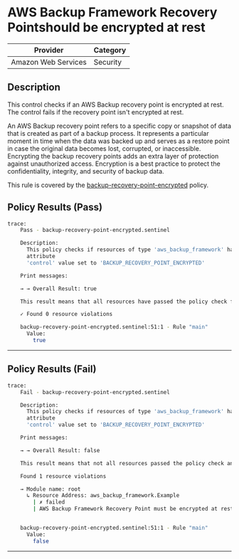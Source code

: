 # AWS Backup Framework Recovery Pointshould be encrypted at rest

| Provider            | Category  |
| ------------------- | --------  |
| Amazon Web Services |  Security |

## Description

This control checks if an AWS Backup recovery point is encrypted at rest. The control fails if the recovery point isn't encrypted at rest.

An AWS Backup recovery point refers to a specific copy or snapshot of data that is created as part of a backup process. It represents a particular moment in time when the data was backed up and serves as a restore point in case the original data becomes lost, corrupted, or inaccessible. Encrypting the backup recovery points adds an extra layer of protection against unauthorized access. Encryption is a best practice to protect the confidentiality, integrity, and security of backup data.

This rule is covered by the [backup-recovery-point-encrypted](../../policies/backup-recovery-point-encrypted.sentinel) policy.

## Policy Results (Pass)

```bash
trace:
    Pass - backup-recovery-point-encrypted.sentinel

    Description:
      This policy checks if resources of type 'aws_backup_framework' have the
      attribute
      'control' value set to 'BACKUP_RECOVERY_POINT_ENCRYPTED'

    Print messages:

    → → Overall Result: true

    This result means that all resources have passed the policy check for the policy backup-recovery-point-encrypted.

    ✓ Found 0 resource violations

    backup-recovery-point-encrypted.sentinel:51:1 - Rule "main"
      Value:
        true
```

---

## Policy Results (Fail)

```bash
trace:
    Fail - backup-recovery-point-encrypted.sentinel

    Description:
      This policy checks if resources of type 'aws_backup_framework' have the
      attribute
      'control' value set to 'BACKUP_RECOVERY_POINT_ENCRYPTED'

    Print messages:

    → → Overall Result: false

    This result means that not all resources passed the policy check and the protected behavior is not allowed for the policy backup-recovery-point-encrypted.

    Found 1 resource violations

    → Module name: root
      ↳ Resource Address: aws_backup_framework.Example
        | ✗ failed
        | AWS Backup Framework Recovery Point must be encrypted at rest. Refer to https://docs.aws.amazon.com/securityhub/latest/userguide/backup-controls.html#backup-1 for more details.


    backup-recovery-point-encrypted.sentinel:51:1 - Rule "main"
      Value:
        false
```

---
